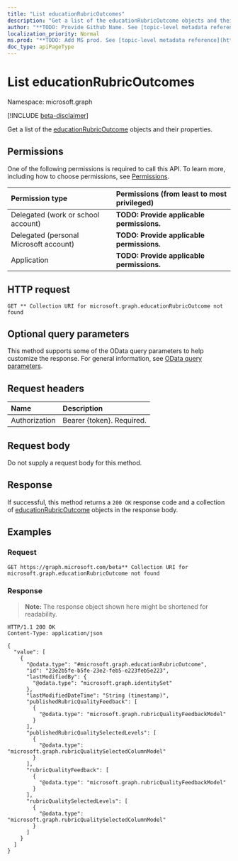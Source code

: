 ```yaml
---
title: "List educationRubricOutcomes"
description: "Get a list of the educationRubricOutcome objects and their properties."
author: "**TODO: Provide Github Name. See [topic-level metadata reference](https://msgo.azurewebsites.net/add/document/guidelines/metadata.html#topic-level-metadata)**"
localization_priority: Normal
ms.prod: "**TODO: Add MS prod. See [topic-level metadata reference](https://msgo.azurewebsites.net/add/document/guidelines/metadata.html#topic-level-metadata)**"
doc_type: apiPageType
---
```


# List educationRubricOutcomes
Namespace: microsoft.graph

[!INCLUDE [beta-disclaimer](../../includes/beta-disclaimer.md)]

Get a list of the [educationRubricOutcome](../resources/educationrubricoutcome.md) objects and their properties.

## Permissions
One of the following permissions is required to call this API. To learn more, including how to choose permissions, see [Permissions](/graph/permissions-reference).

|Permission type|Permissions (from least to most privileged)|
|:---|:---|
|Delegated (work or school account)|**TODO: Provide applicable permissions.**|
|Delegated (personal Microsoft account)|**TODO: Provide applicable permissions.**|
|Application|**TODO: Provide applicable permissions.**|

## HTTP request

<!-- {
  "blockType": "ignored"
}
-->
``` http
GET ** Collection URI for microsoft.graph.educationRubricOutcome not found
```

## Optional query parameters
This method supports some of the OData query parameters to help customize the response. For general information, see [OData query parameters](/graph/query-parameters).

## Request headers
|Name|Description|
|:---|:---|
|Authorization|Bearer {token}. Required.|

## Request body
Do not supply a request body for this method.

## Response

If successful, this method returns a `200 OK` response code and a collection of [educationRubricOutcome](../resources/educationrubricoutcome.md) objects in the response body.

## Examples

### Request
<!-- {
  "blockType": "request",
  "name": "list_educationrubricoutcome"
}
-->
``` http
GET https://graph.microsoft.com/beta** Collection URI for microsoft.graph.educationRubricOutcome not found
```


### Response
>**Note:** The response object shown here might be shortened for readability.
<!-- {
  "blockType": "response",
  "truncated": true,
  "@odata.type": "Collection(microsoft.graph.educationRubricOutcome)"
}
-->
``` http
HTTP/1.1 200 OK
Content-Type: application/json

{
  "value": [
    {
      "@odata.type": "#microsoft.graph.educationRubricOutcome",
      "id": "23e2b5fe-b5fe-23e2-feb5-e223feb5e223",
      "lastModifiedBy": {
        "@odata.type": "microsoft.graph.identitySet"
      },
      "lastModifiedDateTime": "String (timestamp)",
      "publishedRubricQualityFeedback": [
        {
          "@odata.type": "microsoft.graph.rubricQualityFeedbackModel"
        }
      ],
      "publishedRubricQualitySelectedLevels": [
        {
          "@odata.type": "microsoft.graph.rubricQualitySelectedColumnModel"
        }
      ],
      "rubricQualityFeedback": [
        {
          "@odata.type": "microsoft.graph.rubricQualityFeedbackModel"
        }
      ],
      "rubricQualitySelectedLevels": [
        {
          "@odata.type": "microsoft.graph.rubricQualitySelectedColumnModel"
        }
      ]
    }
  ]
}
```

